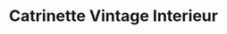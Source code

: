 ---
title: "Catrinette Vintage Interieur"
url: /wien/catrinette-vintage-interieur/
shop: Antiquitäten
---